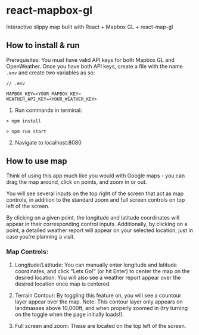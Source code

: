 # react-mapbox-gl
Interactive slippy map built with React + Mapbox GL + react-map-gl

## How to install & run

Prerequisites:
You must have valid API keys for both Mapbox GL and OpenWeather. 
Once you have both API keys, create a file with the name `.env` and create two variables as so:
```
// .env

MAPBOX_KEY=<YOUR_MAPBOX_KEY>
WEATHER_API_KEY=<YOUR_WEATHER_KEY>
```


1) Run commands in terminal:
```
> npm install

> npm run start
```

2) Navigate to localhost:8080

## How to use map

Think of using this app much like you would with Google maps - you can drag the map around, click on points, and zoom in or out.

You will see several inputs on the top right of the screen that act as map controls, in addition to the standard zoom and full screen controls on top left of the screen.

By clicking on a given point, the longitude and latitude coordinates will appear in their corresponding control inputs. Additionally, by clicking on a point, a detailed weather report will appear on your selected location, just in case you're planning a visit.


### Map Controls:
1) Longitude/Latitude: You can manually enter longitude and latitude coordinates, and click "Lets Go!" (or hit Enter) to center the map on the desired location. You will also see a weather report appear over the desired location once map is centered.

2) Terrain Contour: By toggling this feature on, you will see a countour layer appear over the map. Note: This contour layer only appears on landmasses above 
10,000ft, and when properly zoomed in (try turning on the toggle when the page initially loads!).

3) Full screen and zoom: These are located on the top left of the screen.

